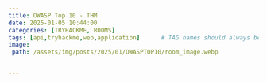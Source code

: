 ```yaml
---
title: OWASP Top 10 - THM
date: 2025-01-05 10:44:00
categories: [TRYHACKME, ROOMS]
tags: [api,tryhackme,web,application]      # TAG names should always be lowercase
image: 
 path: /assets/img/posts/2025/01/OWASPTOP10/room_image.webp


---
```


